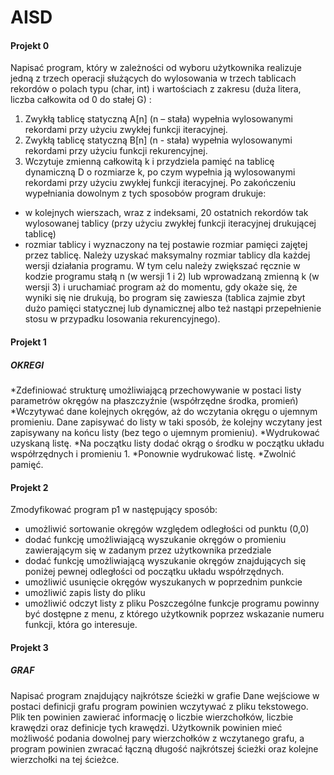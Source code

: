 # AISD
#### Projekt 0

Napisać program, który w zależności od wyboru użytkownika realizuje jedną z trzech operacji
służących do wylosowania w trzech tablicach rekordów o polach typu (char, int) i wartościach z
zakresu (duża litera, liczba całkowita od 0 do stałej G) :
1. Zwykłą tablicę statyczną A[n] (n – stała) wypełnia wylosowanymi rekordami przy użyciu
zwykłej funkcji iteracyjnej.
2. Zwykłą tablicę statyczną B[n] (n - stała) wypełnia wylosowanymi rekordami przy użyciu
funkcji rekurencyjnej.
3. Wczytuje zmienną całkowitą k i przydziela pamięć na tablicę dynamiczną D o rozmiarze k,
po czym wypełnia ją wylosowanymi rekordami przy użyciu zwykłej funkcji iteracyjnej.
Po zakończeniu wypełniania dowolnym z tych sposobów program drukuje:
* w kolejnych wierszach, wraz z indeksami, 20 ostatnich rekordów tak wylosowanej tablicy
(przy użyciu zwykłej funkcji iteracyjnej drukującej tablicę)
* rozmiar tablicy i wyznaczony na tej postawie rozmiar pamięci zajętej przez tablicę.
Należy uzyskać maksymalny rozmiar tablicy dla każdej wersji działania programu. W tym celu
należy zwiększać ręcznie w kodzie programu stałą n (w wersji 1 i 2) lub wprowadzaną zmienną k
(w wersji 3) i uruchamiać program aż do momentu, gdy okaże się, że wyniki się nie drukują, bo
program się zawiesza (tablica zajmie zbyt dużo pamięci statycznej lub dynamicznej albo też
nastąpi przepełnienie stosu w przypadku losowania rekurencyjnego). 

#### Projekt 1
##### OKREGI 
*Zdefiniować strukturę umożliwiającą przechowywanie w postaci listy parametrów okręgów na płaszczyźnie (współrzędne środka, promień) 
*Wczytywać dane kolejnych okręgów, aż do wczytania okręgu o ujemnym promieniu. Dane zapisywać do listy w taki sposób, że kolejny wczytany jest zapisywany na końcu listy (bez tego o ujemnym promieniu). 
*Wydrukować uzyskaną listę. 
*Na początku listy dodać okrąg o środku w początku układu współrzędnych i promieniu 1. 
*Ponownie wydrukować listę. 
*Zwolnić pamięć. 

#### Projekt 2
Zmodyfikować program p1 w następujący sposób:
- umożliwić sortowanie okręgów względem odległości od punktu (0,0)
- dodać funkcję umożliwiającą wyszukanie okręgów o promieniu zawierającym się w zadanym przez użytkownika przedziale
- dodać funkcję umożliwiającą wyszukanie okręgów znajdujących się poniżej pewnej odległości od początku układu współrzędnych.
- umożliwić usunięcie okręgów  wyszukanych w poprzednim punkcie
- umożliwić zapis listy do pliku
- umożliwić odczyt listy z pliku
Poszczególne funkcje programu powinny być dostępne z menu, z którego użytkownik poprzez wskazanie numeru funkcji, która go interesuje.

#### Projekt 3
##### GRAF
Napisać program znajdujący najkrótsze ścieżki w grafie
Dane wejściowe w postaci definicji grafu program powinien wczytywać z pliku tekstowego. Plik ten powinien zawierać informację o liczbie wierzchołków, liczbie krawędzi oraz definicje tych krawędzi.
Użytkownik powinien mieć możliwość podania dowolnej pary wierzchołków z wczytanego grafu, a program powinien zwracać łączną długość najkrótszej ścieżki oraz kolejne wierzchołki na tej ścieżce.



